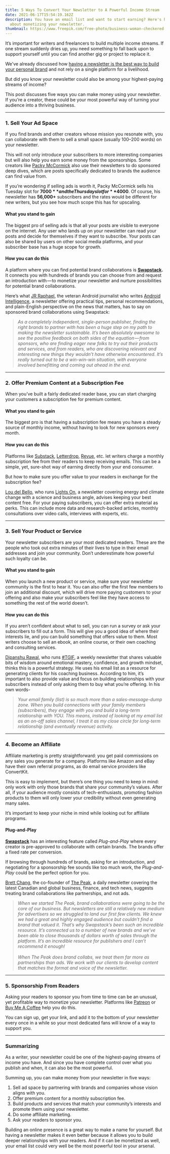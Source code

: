 ```yaml
---
title: 5 Ways To Convert Your Newsletter to A Powerful Income Stream
date: 2021-06-17T15:54:19.162Z
description: You have an email list and want to start earning? Here's how to go
  about monetizing your newsletter.
thumbnail: https://www.freepik.com/free-photo/business-woman-checkered-jacket-with-smile-while-sitting-desk-her-office_11932514.htm#page=1&query=woman%20computer&position=46
---
```

It’s important for writers and freelancers to build multiple income streams. If one stream suddenly dries up, you need something to fall back upon to support yourself until you can find another gig or project to replace it.

We've already discussed how [having a newsletter is the best way to build your personal brand](https://medium.com/swapstack-creator-content-hub/why-every-writer-needs-a-newsletter-and-how-to-build-one-3d705bbf44ba) and not rely on a single platform for a livelihood. 

But did you know your newsletter could also be among your highest-paying streams of income?

This post discusses five ways you can make money using your newsletter. If you’re a creator, these could be your most powerful way of turning your audience into a thriving business.

- - -

### 1. Sell Your Ad Space

If you find brands and other creators whose mission you resonate with, you can collaborate with them to sell a small space (usually 100–200 words) on your newsletter. 

This will not only introduce your subscribers to more interesting companies but will also help you earn some money from the sponsorships. Some creators like [Packy McCormick](https://www.notboring.co/) also use their newsletters to do sponsored deep dives, which are posts specifically dedicated to brands the audience can find value from. 

If you’re wondering if selling ads is worth it, Packy McCormick sells his Tuesday slot for **$7000** and the Thursday slot for **$4000**. Of course, his newsletter has **56,000+** subscribers and the rates would be different for new writers, but you see how much scope this has for upscaling.

#### What you stand to gain

The biggest pro of selling ads is that all your posts are visible to everyone on the internet. Any user who lands up on your newsletter can read your posts and decide for themselves if they want to subscribe. Your posts can also be shared by users on other social media platforms, and your subscriber base has a huge scope for growth.

#### How you can do this

A platform where you can find potential brand collaborations is **[Swapstack](https://app.swapstack.co/).** It connects you with hundreds of brands you can choose from and request an introduction with — to monetize your newsletter and nurture possibilities for potential brand collaborations.

Here’s what [JR Raphael](https://www.jrstart.com/about-jr-raphael/), the veteran Android journalist who writes [Android Intelligence](https://www.androidintel.net/), a newsletter offering practical tips, personal recommendations, and plain-English perspective on the news that matters, has to say on sponsored brand collaborations using Swapstack:

> *As a completely independent, single-person publisher, finding the right brands to partner with has been a huge step on my path to making the newsletter sustainable. It’s been absolutely awesome to see the positive feedback on both sides of the equation — from sponsors, who are finding eager new folks to try out their products and services, and from readers, who are discovering relevant and interesting new things they wouldn’t have otherwise encountered. It’s really turned out to be a win-win-win situation, with everyone involved benefitting and coming out ahead in the end.*

- - -

### 2. Offer Premium Content at a Subscription Fee

When you’ve built a fairly dedicated reader base, you can start charging your customers a subscription fee for premium content.

#### What you stand to gain

The biggest pro is that having a subscription fee means you have a steady source of monthly income, without having to look for new sponsors every month.

#### How you can do this

Platforms like [Substack](https://substack.com/), [Letterdrop](https://letterdrop.com/), [Revue](https://www.getrevue.co/), etc. let writers charge a monthly subscription fee from their readers to keep receiving emails. This can be a simple, yet, sure-shot way of earning directly from your end consumer.

But how to make sure you offer value to your readers in exchange for the subscription fee?

[Lou del Bello](https://twitter.com/loudelbello), who runs [Lights On](https://lightson.news/), a newsletter covering energy and climate change with a science and business angle, advises keeping your best content free. For your paying subscribers, you can offer extra material as perks. This can include more data and research-backed articles, monthly consultations over video calls, interviews with experts, etc.

- - -

### 3. Sell Your Product or Service

Your newsletter subscribers are your most dedicated readers. These are the people who took out extra minutes of their lives to type in their email addresses and join your community. Don’t underestimate how powerful such loyalty can be.

#### What you stand to gain

When you launch a new product or service, make sure your newsletter community is the first to hear it. You can also offer the first few members to join an additional discount, which will drive more paying customers to your offering and also make your subscribers feel like they have access to something the rest of the world doesn’t. 

#### How you can do this

If you aren’t confident about what to sell, you can run a survey or ask your subscribers to fill out a form. This will give you a good idea of where their interests lie, and you can build something that offers value to them. Most writers choose to sell an ebook, an online course, or their own coaching and consulting services.

[Dipanshu Rawal](https://medium.com/u/70cf065e64f1), who runs [\#TGIF](dipanshurawal.com/emails), a weekly newsletter that shares valuable bits of wisdom around emotional mastery, confidence, and growth mindset, thinks this is a powerful strategy. He uses his email list as a resource for generating clients for his coaching business. According to him, it’s important to also provide value and focus on building relationships with your subscribers instead of only asking them to buy what you’re offering. In his own words-

> *Your email family (list) is so much more than a sales-message-dump zone. When you build connections with your family members (subscribers), they engage with you and build a long-term relationship with YOU. This means, instead of looking at my email list as an on-off sales channel, I treat it as my close circle for long-term relationship (and eventually revenue) activit*y.

- - -

### 4. Become an Affiliate 

Affiliate marketing is pretty straightforward: you get paid commissions on any sales you generate for a company. Platforms like Amazon and eBay have their own referral programs, as do email service providers like ConvertKit. 

This is easy to implement, but there’s one thing you need to keep in mind: only work with only those brands that share your community’s values. After all, if your audience mostly consists of tech-enthusiasts, promoting fashion products to them will only lower your credibility without even generating many sales.

It’s important to keep your niche in mind while looking out for affiliate programs.

#### Plug-and-Play

**[Swapstack](https://app.swapstack.co/)** has an interesting feature called *Plug-and-Play* where every creator is pre-approved to collaborate with certain brands. The brands offer a fixed rate per conversion. 

If browsing through hundreds of brands, asking for an introduction, and negotiating for a sponsorship fee sounds like too much work, the *Plug-and-Play* could be the perfect option for you. 

[Brett Chang](https://www.linkedin.com/in/brett-chang-0747121a/), the co-founder of [The Peak](https://www.readthepeak.com/), a daily newsletter covering the latest Canadian and global business, finance, and tech news, suggests treating brand collaborations like partnerships, and not ads.

> *When we started The Peak, brand collaborations were going to be the core of our business. But newsletters are still a relatively new medium for advertisers so we struggled to land our first few clients. We knew we had a great and highly engaged audience but couldn’t find a brand that valued it. That’s why Swapstack’s been such an incredible resource. It’s connected us to a number of new brands and we’ve been able to close thousands of dollars worth of sales through the platform. It’s an incredible resource for publishers and I can’t recommend it enough!* \
> \
> *When The Peak does brand collabs, we treat them far more as partnerships than ads. We work with our clients to develop content that matches the format and voice of the newsletter.*

- - -

### 5. Sponsorship From Readers

Asking your readers to sponsor you from time to time can be an unusual, yet profitable way to monetize your newsletter. Platforms like [Patreon](https://www.patreon.com/) or [Buy Me A Coffee](https://www.buymeacoffee.com/) help you do this.

You can sign up, get your link, and add it to the bottom of your newsletter every once in a while so your most dedicated fans will know of a way to support you.

- - -

### Summarizing

As a writer, your newsletter could be one of the highest-paying streams of income you have. And since you have complete control over what you publish and when, it can also be the most powerful.

Summing up, you can make money from your newsletter in five ways:

1. Sell ad space by partnering with brands and companies whose vision aligns with you.
2. Offer premium content for a monthly subscription fee.
3. Build products and services that match your community’s interests and promote them using your newsletter.
4. Do some affiliate marketing.
5. Ask your readers to sponsor you.

Building an online presence is a great way to make a name for yourself. But having a newsletter makes it even better because it allows you to build deeper relationships with your readers. And if it can be monetized as well, your email list could very well be the most powerful tool in your arsenal.